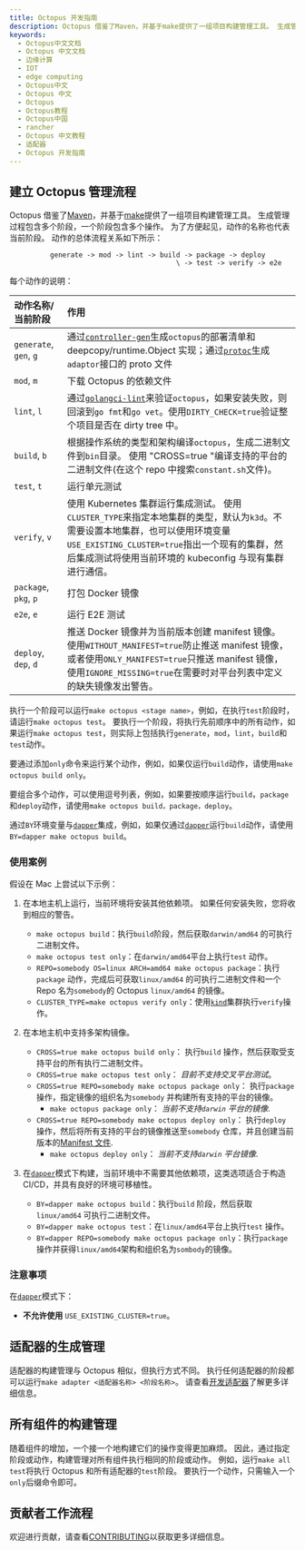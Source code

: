 ```yaml
---
title: Octopus 开发指南
description: Octopus 借鉴了Maven，并基于make提供了一组项目构建管理工具。 生成管理过程包含多个阶段，一个阶段包含多个操作。 为了方便起见，动作的名称也代表当前阶段。 动作的总体流程关系如下所示
keywords:
  - Octopus中文文档
  - Octopus 中文文档
  - 边缘计算
  - IOT
  - edge computing
  - Octopus中文
  - Octopus 中文
  - Octopus
  - Octopus教程
  - Octopus中国
  - rancher
  - Octopus 中文教程
  - 适配器
  - Octopus 开发指南
---
```


## 建立 Octopus 管理流程

Octopus 借鉴了[Maven](https://maven.apache.org/)，并基于[make](https://www.gnu.org/software/make/manual/make.html)提供了一组项目构建管理工具。 生成管理过程包含多个阶段，一个阶段包含多个操作。 为了方便起见，动作的名称也代表当前阶段。 动作的总体流程关系如下所示：

```text
          generate -> mod -> lint -> build -> package -> deploy
                                         \ -> test -> verify -> e2e
```

每个动作的说明：

| 动作名称/当前阶段      | 作用                                                                                                                                                                                                                                                                |
|:-----------------------|:--------------------------------------------------------------------------------------------------------------------------------------------------------------------------------------------------------------------------------------------------------------------|
| `generate`, `gen`, `g` | 通过[`controller-gen`](https://github.com/kubernetes-sigs/controller-tools/blob/master/cmd/controller-gen/main.go)生成`octopus`的部署清单和 deepcopy/runtime.Object 实现；通过[`protoc`](https://github.com/protocolbuffers/protobuf)生成`adaptor`接口的 proto 文件 |
| `mod`, `m`             | 下载 Octopus 的依赖文件                                                                                                                                                                                                                                             |
| `lint`, `l`            | 通过[`golangci-lint`](https://github.com/golangci/golangci-lint)来验证`octopus`，如果安装失败，则回滚到`go fmt`和`go vet`。使用`DIRTY_CHECK=true`验证整个项目是否在 dirty tree 中。                                                                                 |
| `build`, `b`           | 根据操作系统的类型和架构编译`octopus`，生成二进制文件到`bin`目录。 使用 "CROSS=true "编译支持的平台的二进制文件(在这个 repo 中搜索`constant.sh`文件)。                                                                                                              |
| `test`, `t`            | 运行单元测试                                                                                                                                                                                                                                                        |
| `verify`, `v`          | 使用 Kubernetes 集群运行集成测试。 使用`CLUSTER_TYPE`来指定本地集群的类型，默认为`k3d`。不需要设置本地集群，也可以使用环境变量`USE_EXISTING_CLUSTER=true`指出一个现有的集群，然后集成测试将使用当前环境的 kubeconfig 与现有集群进行通信。                           |
| `package`, `pkg`, `p`  | 打包 Docker 镜像                                                                                                                                                                                                                                                    |
| `e2e`, `e`             | 运行 E2E 测试                                                                                                                                                                                                                                                       |
| `deploy`, `dep`, `d`   | 推送 Docker 镜像并为当前版本创建 manifest 镜像。 使用`WITHOUT_MANIFEST=true`防止推送 manifest 镜像，或者使用`ONLY_MANIFEST=true`只推送 manifest 镜像，使用`IGNORE_MISSING=true`在需要时对平台列表中定义的缺失镜像发出警告。                                         |

执行一个阶段可以运行`make octopus <stage name>`，例如，在执行`test`阶段时，请运行`make octopus test`。 要执行一个阶段，将执行先前顺序中的所有动作，如果运行`make octopus test`，则实际上包括执行`generate`，`mod`，`lint`，`build`和`test`动作。

要通过添加`only`命令来运行某个动作，例如，如果仅运行`build`动作，请使用`make octopus build only`。

要组合多个动作，可以使用逗号列表，例如，如果要按顺序运行`build`，`package`和`deploy`动作，请使用`make octopus build，package，deploy`。

通过`BY`环境变量与[`dapper`](https://github.com/rancher/dapper)集成，例如，如果仅通过[`dapper`](https://github.com/rancher/dapper)运行`build`动作，请使用`BY=dapper make octopus build`。

### 使用案例

假设在 Mac 上尝试以下示例：

1. 在本地主机上运行，当前环境将安装其他依赖项。 如果任何安装失败，您将收到相应的警告。

   - `make octopus build`：执行`build`阶段，然后获取`darwin/amd64` 的可执行二进制文件。
   - `make octopus test only`：在`darwin/amd64`平台上执行`test` 动作。
   - `REPO=somebody OS=linux ARCH=amd64 make octopus package`：执行`package` 动作，完成后可获取`linux/amd64` 的可执行二进制文件和一个 Repo 名为`somebody`的 Octopus `linux/amd64` 的镜像。
   - `CLUSTER_TYPE=make octopus verify only`：使用[`kind`](https://github.com/kubernetes-sigs/kind)集群执行`verify`操作。

1. 在本地主机中支持多架构镜像。

   - `CROSS=true make octopus build only`： 执行`build` 操作，然后获取受支持平台的所有执行二进制文件。
   - `CROSS=true make octopus test only`： _目前不支持交叉平台测试_。
   - `CROSS=true REPO=somebody make octopus package only`： 执行`package` 操作，指定镜像的组织名为`somebody` 并构建所有支持的平台的镜像。
     - `make octopus package only`： _当前不支持`darwin` 平台的镜像_.
   - `CROSS=true REPO=somebody make octopus deploy only`： 执行`deploy` 操作，然后将所有支持的平台的镜像推送至`somebody` 仓库，并且创建当前版本的[Manifest 文件](https://docs.docker.com/engine/reference/commandline/manifest/).
     - `make octopus deploy only`： _当前不支持`darwin` 平台镜像_.

1. 在[`dapper`](https://github.com/rancher/dapper)模式下构建，当前环境中不需要其他依赖项，这类选项适合于构造 CI/CD，并具有良好的环境可移植性。
   - `BY=dapper make octopus build`：执行`build` 阶段，然后获取`linux/amd64` 可执行二进制文件。
   - `BY=dapper make octopus test`：在`linux/amd64`平台上执行`test` 操作。
   - `BY=dapper REPO=somebody make octopus package only`：执行`package` 操作并获得`linux/amd64`架构和组织名为`sombody`的镜像。

### 注意事项

在[`dapper`](https://github.com/rancher/dapper)模式下：

- **不允许使用** `USE_EXISTING_CLUSTER=true`。

## 适配器的生成管理

适配器的构建管理与 Octopus 相似，但执行方式不同。 执行任何适配器的阶段都可以运行`make adapter <适配器名称> <阶段名称>`。 请查看[开发适配器](/docs/octopus/adaptors/develop/)了解更多详细信息。

## 所有组件的构建管理

随着组件的增加，一个接一个地构建它们的操作变得更加麻烦。 因此，通过指定阶段或动作，构建管理对所有组件执行相同的阶段或动作。 例如，运行`make all test`将执行 Octopus 和所有适配器的`test`阶段。 要执行一个动作，只需输入一个`only`后缀命令即可。

## 贡献者工作流程

欢迎进行贡献，请查看[CONTRIBUTING](https://github.com/cnrancher/octopus/blob/master/CONTRIBUTING.md)以获取更多详细信息。
